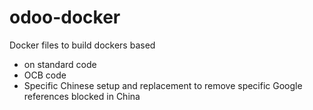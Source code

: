 # odoo-docker
Docker files to build dockers based
* on standard code
* OCB code 
* Specific Chinese setup and replacement to remove specific Google references blocked in China
